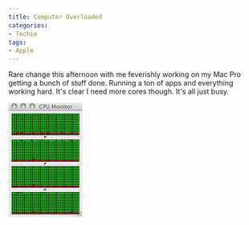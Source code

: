 ```yaml
---
title: Computer Overloaded
categories:
- Techie
tags:
- Apple
---
```


Rare change this afternoon with me feverishly working on my Mac Pro getting a bunch of stuff done. Running a ton of apps and everything working hard. It's clear I need more cores though. It's all just busy.

![cpu-monitor.png](/assets/posts/2008/cpu-monitor.png)



